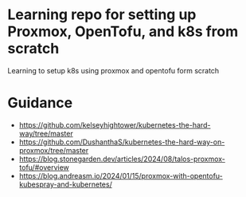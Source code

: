 # Learning repo for setting up Proxmox, OpenTofu, and k8s from scratch

Learning to setup k8s using proxmox and opentofu form scratch

# Guidance

- https://github.com/kelseyhightower/kubernetes-the-hard-way/tree/master
- https://github.com/DushanthaS/kubernetes-the-hard-way-on-proxmox/tree/master
- https://blog.stonegarden.dev/articles/2024/08/talos-proxmox-tofu/#overview
- https://blog.andreasm.io/2024/01/15/proxmox-with-opentofu-kubespray-and-kubernetes/
